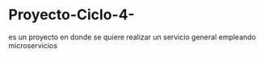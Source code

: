 # Proyecto-Ciclo-4-
es un proyecto en donde se quiere realizar un servicio general empleando microservicios 
